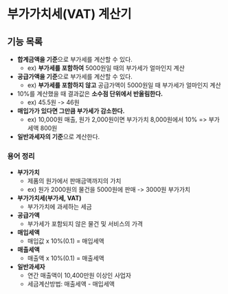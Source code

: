 # 부가가치세(VAT) 계산기

## 기능 목록
- **합계금액을 기준**으로 부가세를 계산할 수 있다.
  - ex) **부가세를 포함하여** 5000원일 때의 부가세가 얼마인지 계산
- **공급가액을 기준**으로 부가세를 계산할 수 있다.
  - ex) **부가세를 포함하지 않고** 공급가액이 5000원일 때 부가세가 얼마인지 계산
- 10%를 계산했을 때 결과값은 **소수점 단위에서 반올림한다.**
  - ex) 45.5원 -> 46원
- **매입가가 있다면 그만큼 부가세가 감소한다.**
  - ex) 10,000원 매출, 원가 2,000원이면 부가가치 8,000원에서 10% => 부가세액 800원
- **일반과세자의 기준**으로 계산한다.

### 용어 정리
- **부가가치**
  - 제품의 원가에서 판매금액까지의 가치
  - ex) 원가 2000원의 물건을 5000원에 판매 -> 3000원 부가가치
- **부가가치세(부가세, VAT)**
  - 부가가치에 과세하는 세금
- **공급가액**
  - 부가세가 포함되지 않은 물건 및 서비스의 가격
- **매입세액**
  - 매입값 x 10%(0.1) = 매입세액
- **매출세액**
  - 매출액 x 10%(0.1) = 매출세액
- **일반과세자**
  - 연간 매출액이 10,400만원 이상인 사업자
  - 세금계산방법:  매출세액 - 매입세액